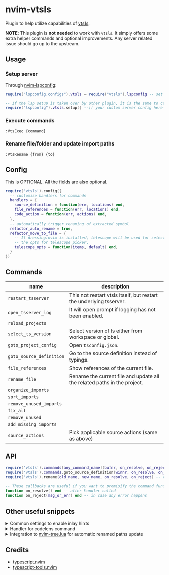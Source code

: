 # nvim-vtsls

Plugin to help utilize capabilities of [vtsls](https://github.com/yioneko/vtsls).

**NOTE**: This plugin is **not needed** to work with `vtsls`. It simply offers some extra helper commands and optional improvements. Any server related issue should go up to the upstream.

## Usage

### Setup server

Through [nvim-lspconfig](https://github.com/neovim/nvim-lspconfig):

```lua
require("lspconfig.configs").vtsls = require("vtsls").lspconfig -- set default server config, optional but recommended

-- If the lsp setup is taken over by other plugin, it is the same to call the counterpart setup function
require("lspconfig").vtsls.setup({ --[[ your custom server config here ]] })
```

### Execute commands

```vim
:VtsExec {command}
```

### Rename file/folder and update import paths

```vim
:VtsRename {from} {to}
```

## Config

This is OPTIONAL. All the fields are also optional.

```lua
require('vtsls').config({
  -- customize handlers for commands
  handlers = {
    source_definition = function(err, locations) end,
    file_references = function(err, locations) end,
    code_action = function(err, actions) end,
  },
  -- automatically trigger renaming of extracted symbol
  refactor_auto_rename = true,
  refactor_move_to_file = {
    -- If dressing.nvim is installed, telescope will be used for selection prompt. Use this to customize
    -- the opts for telescope picker.
    telescope_opts = function(items, default) end,
  }
})
```

## Commands

| name                     | description                                                              |
| ------------------------ | ------------------------------------------------------------------------ |
| `restart_tsserver`       | This not restart vtsls itself, but restart the underlying tsserver.      |
| `open_tsserver_log`      | It will open prompt if logging has not been enabled.                     |
| `reload_projects`        |                                                                          |
| `select_ts_version`      | Select version of ts either from workspace or global.                    |
| `goto_project_config`    | Open `tsconfig.json`.                                                    |
| `goto_source_definition` | Go to the source definition instead of typings.                          |
| `file_references`        | Show references of the current file.                                     |
| `rename_file`            | Rename the current file and update all the related paths in the project. |
| `organize_imports`       |                                                                          |
| `sort_imports`           |                                                                          |
| `remove_unused_imports`  |                                                                          |
| `fix_all`                |                                                                          |
| `remove_unused`          |                                                                          |
| `add_missing_imports`    |                                                                          |
| `source_actions`         | Pick applicable source actions (same as above)                           |

## API

```lua
require('vtsls').commands[any_command_name](bufnr, on_resolve, on_reject)
require('vtsls').commands.goto_source_definition(winnr, on_resolve, on_reject) -- goto_source_definition requires winnr
require('vtsls').rename(old_name, new_name, on_resolve, on_reject) -- rename file or folder

-- These callbacks are useful if you want to promisify the command functions to write async code.
function on_resolve() end -- after handler called
function on_reject(msg_or_err) end -- in case any error happens
```

## Other useful snippets

<details>
<summary>Common settings to enable inlay hints</summary>

```lua
{
  settings = {
    typescript = {
      inlayHints = {
        parameterNames = { enabled = "literals" },
        parameterTypes = { enabled = true },
        variableTypes = { enabled = true },
        propertyDeclarationTypes = { enabled = true },
        functionLikeReturnTypes = { enabled = true },
        enumMemberValues = { enabled = true },
      }
    },
  }
}
```

</details>

<details>
<summary>Handler for codelens command</summary>

```lua
vim.lsp.commands["editor.action.showReferences"] = function(command, ctx)
  local locations = command.arguments[3]
  local client = vim.lsp.get_client_by_id(ctx.client_id)
  if locations and #locations > 0 then
    local items = vim.lsp.util.locations_to_items(locations, client.offset_encoding)
    vim.fn.setloclist(0, {}, " ", { title = "References", items = items, context = ctx })
    vim.api.nvim_command("lopen")
  end
end
```

Then executing `vim.lsp.codelens.run()` will open up a quickfix window for references shown by the lens.

</details>

<details>
<summary>Integration to <a href='https://github.com/nvim-tree/nvim-tree.lua'>nvim-tree.lua</a> for automatic renamed paths update</summary>

Excellent replacement for manually calling `:VtsExec rename_file` or `:VtsRename`.

You have two ways. You can use [nvim-lsp-file-operations](https://github.com/antosha417/nvim-lsp-file-operations). It has integration with nvim and neo tree. Or you can use the following snippet. It also works for any server supporting `workspace/didRenameFiles` notification.

```lua
local path_sep = package.config:sub(1, 1)

local function trim_sep(path)
  return path:gsub(path_sep .. "$", "")
end

local function uri_from_path(path)
  return vim.uri_from_fname(trim_sep(path))
end

local function is_sub_path(path, folder)
  path = trim_sep(path)
  folder = trim_sep(folder)
  if path == folder then
    return true
  else
    return path:sub(1, #folder + 1) == folder .. path_sep
  end
end

local function check_folders_contains(folders, path)
  for _, folder in pairs(folders) do
    if is_sub_path(path, folder.name) then
      return true
    end
  end
  return false
end

local function match_file_operation_filter(filter, name, type)
  if filter.scheme and filter.scheme ~= "file" then
    -- we do not support uri scheme other than file
    return false
  end
  local pattern = filter.pattern
  local matches = pattern.matches

  if type ~= matches then
    return false
  end

  local regex_str = vim.fn.glob2regpat(pattern.glob)
  if vim.tbl_get(pattern, "options", "ignoreCase") then
    regex_str = "\\c" .. regex_str
  end
  return vim.regex(regex_str):match_str(name) ~= nil
end

local api = require("nvim-tree.api")
api.events.subscribe(api.events.Event.NodeRenamed, function(data)
  local stat = vim.loop.fs_stat(data.new_name)
  if not stat then
    return
  end
  local type = ({ file = "file", directory = "folder" })[stat.type]
  local clients = vim.lsp.get_active_clients({})
  for _, client in ipairs(clients) do
    if check_folders_contains(client.workspace_folders, data.old_name) then
      local filters = vim.tbl_get(client.server_capabilities, "workspace", "fileOperations", "didRename", "filters")
        or {}
      for _, filter in pairs(filters) do
        if
          match_file_operation_filter(filter, data.old_name, type)
          and match_file_operation_filter(filter, data.new_name, type)
        then
          client.notify(
            "workspace/didRenameFiles",
            { files = { { oldUri = uri_from_path(data.old_name), newUri = uri_from_path(data.new_name) } } }
          )
        end
      end
    end
  end
end)
```

</details>

## Credits

- [typescript.nvim](https://github.com/jose-elias-alvarez/typescript.nvim)
- [typescript-tools.nvim](https://github.com/pmizio/typescript-tools.nvim)
